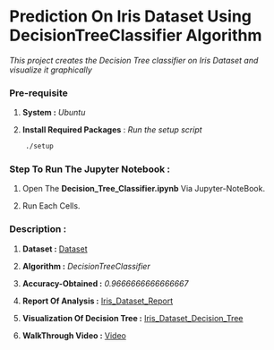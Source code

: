 # Prediction On Iris Dataset Using DecisionTreeClassifier Algorithm 

*This project creates the Decision Tree classifier on Iris Dataset and visualize it graphically*

### Pre-requisite

1. **System :** *Ubuntu*

2. **Install Required Packages** : *Run the setup script*

```bash
	./setup
```

### Step To Run The Jupyter Notebook :

1. Open The **Decision_Tree_Classifier.ipynb** Via Jupyter-NoteBook.

2. Run Each Cells.

### Description :

1. **Dataset :** [Dataset](./Iris.csv)

2. **Algorithm :** *DecisionTreeClassifier*

3. **Accuracy-Obtained :** *0.9666666666666667*

4. **Report Of Analysis :** [Iris_Dataset_Report](./Iris_Dataset_Report.html)

5. **Visualization Of Decision Tree :** [Iris_Dataset_Decision_Tree](./Iris_Dataset_Decision_Tree.png)

6. **WalkThrough Video :** [Video](./tree_iris.mp4)
